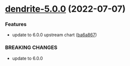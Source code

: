 # [dendrite-5.0.0](https://github.com/AlexanderBabel/helm-charts/compare/dendrite-4.2.1...dendrite-5.0.0) (2022-07-07)


### Features

* update to 6.0.0 upstream chart ([ba6a867](https://github.com/AlexanderBabel/helm-charts/commit/ba6a867ac34026e9e0b865329d1c176c0c5e9382))


### BREAKING CHANGES

* update to 6.0.0
